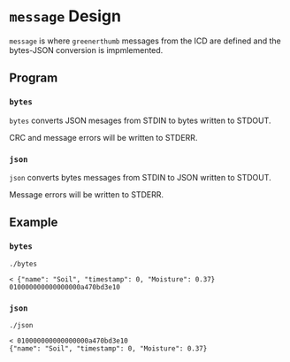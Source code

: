 # `message` Design

`message` is where `greenerthumb` messages from the ICD are defined and the
bytes-JSON conversion is impmlemented.

## Program

### `bytes`

`bytes` converts JSON mesages from STDIN to bytes written to STDOUT.

CRC and message errors will be written to STDERR.

### `json`

`json` converts bytes messages from STDIN to JSON written to STDOUT.

Message errors will be written to STDERR.

## Example

### `bytes`

```
./bytes

< {"name": "Soil", "timestamp": 0, "Moisture": 0.37}
010000000000000000a470bd3e10
```

### `json`

```
./json

< 010000000000000000a470bd3e10
{"name": "Soil", "timestamp": 0, "Moisture": 0.37}
```
